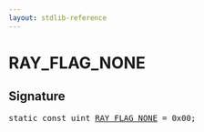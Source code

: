```yaml
---
layout: stdlib-reference
---
```


# RAY_FLAG_NONE

## Signature
<pre>
<span class='code_keyword'>static</span> <span class='code_keyword'>const</span> <span class="code_keyword">uint</span> <a href="/stdlib-reference/global-decls/RAY_FLAG_NONE">RAY_FLAG_NONE</a> = 0x00;
</pre>

